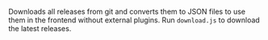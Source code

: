 Downloads all releases from git and converts them to JSON files to use them in the frontend without external plugins. Run `download.js` to download the latest releases.
